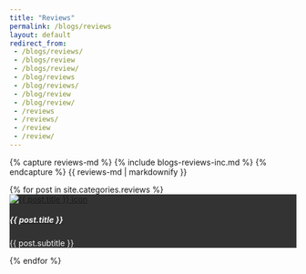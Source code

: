 ```yaml
---
title: "Reviews"
permalink: /blogs/reviews
layout: default
redirect_from: 
 - /blogs/reviews/
 - /blogs/review
 - /blogs/review/
 - /blog/reviews
 - /blog/reviews/
 - /blog/review
 - /blog/review/
 - /reviews
 - /reviews/
 - /review
 - /review/
---
```


{% capture reviews-md %}
{% include blogs-reviews-inc.md %}
{% endcapture %}
{{ reviews-md | markdownify }}

<!-- <div class="container" id="reviews-days">
    <div class="row row-cols-2">
        {% for post in site.categories.reviews %}
            <a href="{{ site.baseurl }}{{ post.url }}">
                <div class="captionedContainerM">
                    <img src="https://raw.githubusercontent.com/arialhamed/static/main/images{{ post.url }}.jpeg" onerror="this.src='https://raw.githubusercontent.com/arialhamed/static/main/images/missing.jpeg'" style="width:100%;">
                    <div class="content">
                        <h1 style="color: #f1f1f1; font-size: 1.5rem !important;">{{ post.title }}</h1>
                        <p style="font-size: .8rem !important;">{{ post.subtitle }}</p>
                    </div>
                </div>
            </a>
        {% endfor %}
    </div>
</div> -->
<div class="row" id="reviews-days">
    {% for post in site.categories.reviews %}
    <div class="col-sm-4" title="{{ post.title }}" style="margin-bottom: 10px;">
        <div class="card" style="background-color:#333 !important;color:#f2f2f2 !important;">
            <div class="card-body">
                <a href="{{site.baseurl}}{{post.url}}">
                    <img class="card-img" src="https://raw.githubusercontent.com/arialhamed/static/main/images{{ post.url }}.jpeg" onerror="this.src='https://raw.githubusercontent.com/arialhamed/static/main/images/missing.jpeg'" alt="{{ post.title }} icon" style="padding: 0 !important; margin: 0 !important;vertical-align: inherit !important; -webkit-box-shadow: none; box-shadow: none; border: none;">
                    <h5 class="card-title" style="color:#f2f2f2;">{{ post.title }}</h5>
                </a>
                <p class="card-text">{{ post.subtitle }}</p>
            </div>
        </div>  
    </div>
    {% endfor %}
</div>
